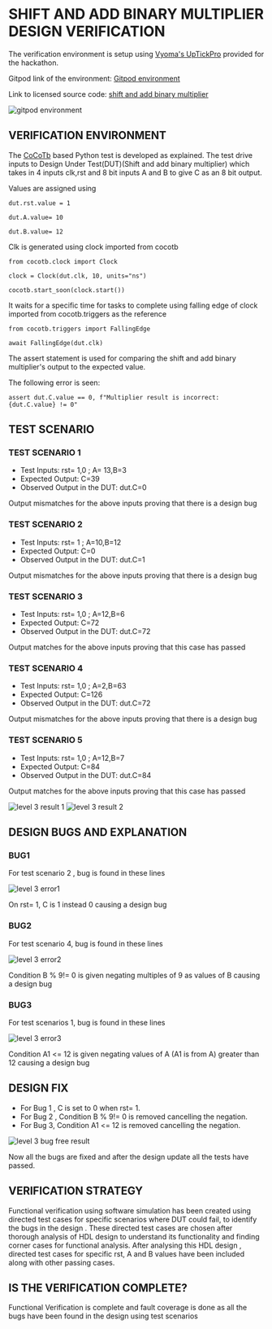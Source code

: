 # SHIFT AND ADD BINARY MULTIPLIER DESIGN VERIFICATION
 
 The verification environment is setup using [Vyoma's UpTickPro](https://vyomasystems.com) provided for the hackathon.
 
 Gitpod link of the environment: [Gitpod environment](https://vyomasystem-challengesr-z0ps2j7cguv.ws-us54.gitpod.io/)
 
 Link to licensed source code: [shift and add binary multiplier](https://github.com/RAbh-inav/Shift-and-add-binary-multiplier)

![gitpod environment](https://user-images.githubusercontent.com/89691159/181111599-38a3bd40-93c2-4650-bd4b-7c43b21a9362.JPG)

## VERIFICATION ENVIRONMENT
The [CoCoTb](https://www.cocotb.org/) based Python test is developed as explained. The test drive inputs to Design Under Test(DUT)(Shift and add binary multiplier) which takes in 4 inputs clk,rst and 8 bit inputs A and B to give C as an 8 bit output.  

Values are assigned using
    
    dut.rst.value = 1
    
    dut.A.value= 10
    
    dut.B.value= 12
    
Clk is generated using clock imported from cocotb

    from cocotb.clock import Clock

    clock = Clock(dut.clk, 10, units="ns") 
    
    cocotb.start_soon(clock.start())   
    
It waits for a specific time for tasks to complete using falling edge of clock imported from cocotb.triggers as the reference
    
    from cocotb.triggers import FallingEdge
   
    await FallingEdge(dut.clk)
    
The assert statement is used for comparing the shift and add binary multiplier's output to the expected value.

The following error is seen:

    assert dut.C.value == 0, f"Multiplier result is incorrect: {dut.C.value} != 0"
     
## TEST SCENARIO

### TEST SCENARIO 1

- Test Inputs: rst= 1,0 ; A= 13,B=3
- Expected Output: C=39
- Observed Output in the DUT: dut.C=0

Output mismatches for the above inputs proving that there is a design bug

### TEST SCENARIO 2

- Test Inputs: rst= 1 ; A=10,B=12
- Expected Output: C=0
- Observed Output in the DUT: dut.C=1

Output mismatches for the above inputs proving that there is a design bug

### TEST SCENARIO 3

- Test Inputs: rst= 1,0 ; A=12,B=6
- Expected Output: C=72
- Observed Output in the DUT: dut.C=72

Output matches for the above inputs proving that this case has passed

### TEST SCENARIO 4

- Test Inputs: rst= 1,0 ; A=2,B=63
- Expected Output: C=126
- Observed Output in the DUT: dut.C=72

Output mismatches for the above inputs proving that there is a design bug

### TEST SCENARIO 5

- Test Inputs: rst= 1,0 ; A=12,B=7
- Expected Output: C=84
- Observed Output in the DUT: dut.C=84

Output matches for the above inputs proving that this case has passed

 
![level 3 result 1](https://user-images.githubusercontent.com/89691159/181124234-7435e40e-fc26-46ed-a484-d1bc643c05ef.JPG)
![level 3 result 2](https://user-images.githubusercontent.com/89691159/181124256-fd783a25-770f-40d9-a284-3041b510c916.JPG)


## DESIGN BUGS AND EXPLANATION

### BUG1

For test scenario 2 , bug is found in these lines

![level 3 error1](https://user-images.githubusercontent.com/89691159/181124958-00b4e765-d438-4053-872d-2aecd7b0a787.JPG)

On rst= 1, C is 1 instead 0 causing a design bug

### BUG2

For test scenario 4, bug is found in these lines

![level 3 error2](https://user-images.githubusercontent.com/89691159/181125037-4363c935-3875-41d5-9439-64fbc4f2608d.JPG)

Condition B % 9!= 0 is given negating multiples of 9 as values of B causing a design bug

### BUG3

For test scenarios 1, bug is found in these lines

![level 3 error3](https://user-images.githubusercontent.com/89691159/181125100-fd0497e4-6cb1-43f6-aeff-b5fe7459099c.JPG)

Condition A1 <= 12 is given negating values of A (A1 is from A) greater than 12 causing a design bug

## DESIGN FIX

- For Bug 1 , C is set to 0 when rst= 1.
- For Bug 2 , Condition B % 9!= 0 is removed cancelling the negation.
- For Bug 3, Condition A1 <= 12 is removed cancelling the negation.

![level 3 bug free result ](https://user-images.githubusercontent.com/89691159/181125202-a38c34f0-5ae1-45a1-a587-3aad9856ad46.JPG)

 Now all the bugs are fixed and after the design update all the tests have passed.
 
## VERIFICATION STRATEGY

Functional verification using software simulation has been created using directed test cases for specific scenarios where DUT could fail, to identify the bugs in the design . These directed test cases are chosen after thorough analysis of HDL design to understand its functionality and finding corner cases for functional analysis. After analysing this HDL design , directed test cases for specific rst, A and B values have been included along with other passing cases.

## IS THE VERIFICATION COMPLETE?

 Functional Verification is complete and fault coverage is done as all the bugs have been found in the design using test scenarios 
